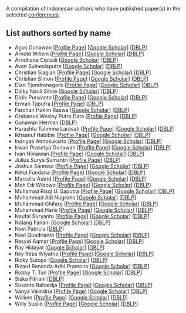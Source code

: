 A compilation of Indonesian authors who have published paper(s) in the selected [conferences](https://github.com/indonesia-vision-ai/awesome-indonesia-vision-research-conference/blob/main/README.md#conferences).

## List authors sorted by name
- Agus Gunawan [[Profile Page](https://github.com/agusgun)] [[Google Scholar](https://scholar.google.com/citations?user=WJLA424AAAAJ&hl=en)] [[DBLP](https://dblp.org/pid/311/4599.html)]
- Arnold Wiliem [[Profile Page](https://sites.google.com/view/arnoldwiliem/home)] [[Google Scholar](https://scholar.google.com/citations?user=plbn8HYAAAAJ&hl=en)] [[DBLP](https://dblp.org/pid/94/6882.html)]
- Arridhana Ciptadi [[Google Scholar](https://scholar.google.com/citations?user=uQefdLAAAAAJ&hl=en)] [[DBLP](https://dblp.org/pid/47/849.html)]
- Avan Suinesiaputra [[Google Scholar](https://scholar.google.com/citations?user=av3jfhgAAAAJ&hl=en)] [[DBLP](https://dblp.org/pid/32/6478.html)]
- Christian Siagian [[Profile Page](http://ilab.usc.edu/siagian/)] [[Google Scholar](https://scholar.google.com/citations?user=HPbXCwIAAAAJ&hl=en)] [[DBLP](https://dblp.org/pid/35/4742.html)]
- Christian Simon [[Profile Page](https://chrysts.github.io/)] [[Google Scholar](https://scholar.google.com/citations?user=eZrRbp4AAAAJ&hl=en)] [[DBLP](https://dblp.org/pid/10/3925.html)]
- Dian Tjondronegoro [[Profile Page](https://experts.griffith.edu.au/7144-dian-tjondronegoro)] [[Google Scholar](https://scholar.google.com/citations?user=_OblDDgAAAAJ&hl=en)] [[DBLP](https://dblp.org/pid/60/2965.html)]
- Dicky Nauli Sihite [[Google Scholar](https://scholar.google.com/citations?user=h-OIAIAAAAAJ&hl=en)] [[DBLP](https://dblp.org/pid/116/6482.html)]
- Didik Purwanto [[Profile Page](https://www.didpurwanto.com/)] [[Google Scholar](https://scholar.google.com/citations?hl=en&user=nQsP3hYAAAAJ&view_op=list_works&sortby=pubdate)] [[DBLP](https://dblp.org/pid/205/4059.html)]
- Erman Tjiputra [[Profile Page](https://ermantjiputra.com/)] [[DBLP](https://dblp.org/pid/249/5414.html)]
- Farchan Hakim Raswa [[Google Scholar](https://scholar.google.com/citations?user=U5iQ4b0AAAAJ&hl=en)] [[DBLP](https://dblp.org/pid/313/1266.html)]
- Gratianus Wesley Putra Data [[Profile Page](https://github.com/gwesleypdata)] [[DBLP](https://dblp.org/pid/227/6481.html)]
- Gunawan Herman [[DBLP](https://dblp.org/pid/47/2320.html)]
- Harashta Tatimma Larasati [[Profile Page](https://www.itb.ac.id/staf/profil/harashta-tatimma-larasati)] [[Google Scholar](https://scholar.google.com/citations?user=S8lwCEUAAAAJ&hl=en)] [[DBLP](https://dblp.org/pid/280/6241.html)]
- Ikhsanul Habibie [[Profile Page](https://www.mpi-inf.mpg.de/~ihabibie/)] [[Google Scholar](https://scholar.google.com/citations?user=RwqryGYAAAAJ&hl=en)] [[DBLP](https://dblp.org/pid/159/5555.html)]
- Indriyati Atmosukarto [[Profile Page](https://sites.google.com/site/indriatmosukarto/)] [[Google Scholar](https://scholar.google.com.sg/citations?user=rnOSpKcAAAAJ)] [[DBLP](https://dblp.org/pid/55/6132.html)]
- Irwan Prasetya Gunawan [[Profile Page](https://bakrie.ac.id/irwan)] [[Google Scholar](https://scholar.google.com/citations?user=JHCYPcIAAAAJ)] [[DBLP](https://dblp.org/pid/83/4314.html)]
- Ivan Himawan [[Profile Page](https://research.qut.edu.au/saivt/staff/ivan-himawan/)] [[Google Scholar](https://scholar.google.com.au/citations?user=15v1b9kAAAAJ&hl=en)] [[DBLP](https://dblp.org/pid/43/3405.html)]
- Julius Surya Sumantri [[Profile Page](https://github.com/JuliusSuryaS)] [[DBLP](https://dblp.org/pid/239/4189.html)]
- Joshua Santoso [[Profile Page](https://joshuajano.github.io/)] [[Google Scholar](https://scholar.google.com/citations?user=GP2VJk4AAAAJ&hl=en)] [[DBLP](https://dblp.org/pid/286/5533.html)]
- Ketut Fundana [[Profile Page](https://www.researchgate.net/profile/Ketut-Fundana)] [[Google Scholar](https://scholar.google.com/citations?user=_3zQajsAAAAJ&hl=en)] [[DBLP](https://dblp.org/pid/18/40.html)]
- Marcella Astrid [[Profile Page](https://sites.google.com/view/marcella-astrid)] [[Google Scholar](https://scholar.google.co.kr/citations?user=TXBGJhgAAAAJ&hl=en)] [[DBLP](https://dblp.org/pid/194/3058.html)]
- Moh Edi Wibowo [[Profile Page](https://prisma.simaster.ugm.ac.id/MTk4MTA5MjgyMDA1MDExMDAx)] [[Google Scholar](https://scholar.google.co.id/citations?user=kt9I7zwAAAAJ&hl=en)] [[DBLP](https://dblp.org/pid/20/10772.html)]
- Muhamad Risqi U. Saputra [[Profile Page](https://risqiutama.github.io/)] [[Google Scholar](https://scholar.google.com/citations?user=7wZkVT8AAAAJ&hl=id)] [[DBLP](https://dblp.org/pid/172/7604.html)]
- Muhammad Adi Nugroho [[Google Scholar](https://scholar.google.com/citations?user=DM3tDI8AAAAJ&hl=en)] [[DBLP](https://dblp.org/pid/214/8126.html)]
- Muhammad Ghifary [[Profile Page](https://sites.google.com/site/mghifary/)] [[Google Scholar](https://scholar.google.co.id/citations?user=1Rx_BuAAAAAJ&hl=id)] [[DBLP](https://dblp.org/pid/140/7996.html)]
- Muhammad Haris [[Profile Page](https://alterzero.github.io/)] [[Google Scholar](https://scholar.google.co.jp/citations?user=E6ayakEAAAAJ&hl=en)] [[DBLP](https://dblp.org/pid/142/1614-2.html)]
- Naufal Suryanto [[Profile Page](https://naufalso.github.io/)] [[Google Scholar](https://scholar.google.com/citations?user=vXEPNi4AAAAJ&hl=en)] [[DBLP](https://dblp.org/pid/280/6236.html)]
- Nolang Fanani [[Google Scholar](https://scholar.google.de/citations?user=nRxXWSoAAAAJ&hl=en)] [[DBLP](https://dblp.org/pid/173/1025.html)]
- Novi Patricia [[DBLP](https://dblp.org/pid/118/4763.html)]
- Novi Quadrianto [[Profile Page](https://profiles.sussex.ac.uk/p335583-novi-quadrianto)] [[Google Scholar](https://scholar.google.com/citations?user=I-rLzGcAAAAJ&hl=en)] [[DBLP](https://dblp.org/pid/06/580.html)]
- Rasyid Aqmar [[Profile Page](https://mrasyidaqmar.github.io/)] [[Google Scholar](https://scholar.google.com/citations?user=JlqSw-MAAAAJ&hl=en)] [[DBLP](https://dblp.org/pid/90/8617.html)]
- Ray Hidayat [[Google Scholar](https://scholar.google.co.nz/citations?user=_IkaBYUAAAAJ&hl=en)] [[DBLP](https://dblp.org/pid/44/9514.html)]
- Rey Reza Wiyatno [[Profile Page](https://rrwiyatn.github.io/)] [[Google Scholar](https://scholar.google.com/citations?user=XKSXVPAAAAAJ&hl=en)] [[DBLP](https://dblp.org/pid/217/1828.html)]
- Ricky Sutopo [[Google Scholar](https://scholar.google.com/citations?user=qG_QIXgAAAAJ&hl=en)] [[DBLP](https://dblp.org/pid/260/4768.html)]
- Rizard Renanda Adhi Pramono [[Google Scholar](https://scholar.google.com/citations?user=W1FtdzYAAAAJ&hl=id)] [[DBLP](https://dblp.org/pid/245/8789.html)]
- Robby T. Tan [[Profile Page](https://tanrobby.github.io/)] [[Google Scholar](https://scholar.google.com/citations?user=MOD0gv4AAAAJ&hl=en)] [[DBLP](https://dblp.org/pid/t/RobbyTTan.html)]
- Siska Fitriani [[DBLP](https://dblp.org/pid/10/43.html)]
- Susanto Rahardja [[Profile Page](https://www.singaporetech.edu.sg/directory/faculty/susanto-rahardja)] [[Google Scholar](https://scholar.google.com/citations?user=OdkA4jMAAAAJ&hl=en)] [[DBLP](https://dblp.org/pid/98/3034.html)]
- Vanya Valindria [[Profile Page](https://medtech-imeri.id/peneliti/vanya-valindria-s-t-m-sc-ph-d-dic/)] [[Google Scholar](https://scholar.google.com/citations?user=osNyLIoAAAAJ&hl=id)] [[DBLP](https://dblp.org/pid/120/4518.html)]
- Williem [[Profile Page](https://williem.dev)] [[Google Scholar](https://scholar.google.com/citations?user=XS9FjigAAAAJ&hl=en)] [[DBLP](https://dblp.org/pid/146/7535.html)]
- Willy Susilo [[Profile Page](https://sites.google.com/view/willy-susilo/)] [[Google Scholar](https://scholar.google.com/citations?user=eNOmOvkAAAAJ&hl=en)] [[DBLP](https://dblp.org/pid/12/3447.html)]
